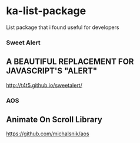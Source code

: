# ka-list-package

List package that i found useful for developers

### Sweet Alert
## A BEAUTIFUL REPLACEMENT FOR JAVASCRIPT'S "ALERT"
http://t4t5.github.io/sweetalert/

### AOS
## Animate On Scroll Library
https://github.com/michalsnik/aos
